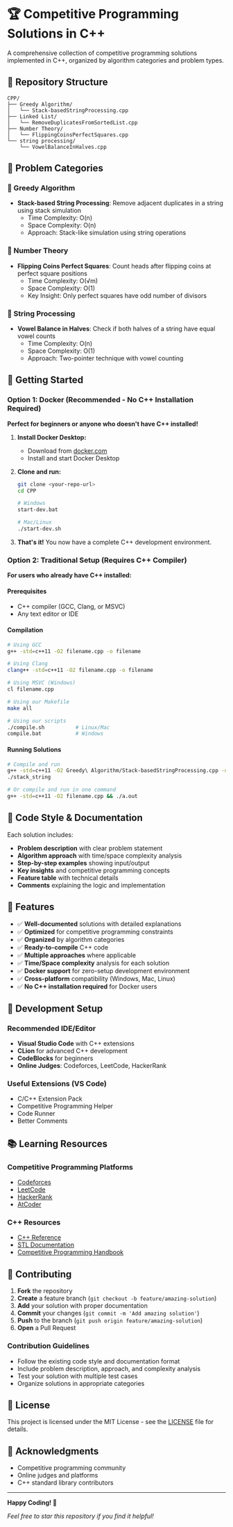 # 🏆 Competitive Programming Solutions in C++

A comprehensive collection of competitive programming solutions implemented in C++, organized by algorithm categories and problem types.

## 📁 Repository Structure

```
CPP/
├── Greedy Algorithm/
│   └── Stack-basedStringProcessing.cpp
├── Linked List/
│   └── RemoveDuplicatesFromSortedList.cpp
├── Number Theory/
│   └── FlippingCoinsPerfectSquares.cpp
└── string processing/
    └── VowelBalanceInHalves.cpp
```

## 🎯 Problem Categories

### 🔸 Greedy Algorithm

- **Stack-based String Processing**: Remove adjacent duplicates in a string using stack simulation
  - Time Complexity: O(n)
  - Space Complexity: O(n)
  - Approach: Stack-like simulation using string operations

### 🔸 Number Theory

- **Flipping Coins Perfect Squares**: Count heads after flipping coins at perfect square positions
  - Time Complexity: O(√m)
  - Space Complexity: O(1)
  - Key Insight: Only perfect squares have odd number of divisors

### 🔸 String Processing

- **Vowel Balance in Halves**: Check if both halves of a string have equal vowel counts
  - Time Complexity: O(n)
  - Space Complexity: O(1)
  - Approach: Two-pointer technique with vowel counting

## 🚀 Getting Started

### Option 1: Docker (Recommended - No C++ Installation Required)

**Perfect for beginners or anyone who doesn't have C++ installed!**

1. **Install Docker Desktop:**

   - Download from [docker.com](https://www.docker.com/products/docker-desktop/)
   - Install and start Docker Desktop

2. **Clone and run:**

   ```bash
   git clone <your-repo-url>
   cd CPP

   # Windows
   start-dev.bat

   # Mac/Linux
   ./start-dev.sh
   ```

3. **That's it!** You now have a complete C++ development environment.

### Option 2: Traditional Setup (Requires C++ Compiler)

**For users who already have C++ installed:**

#### Prerequisites

- C++ compiler (GCC, Clang, or MSVC)
- Any text editor or IDE

#### Compilation

```bash
# Using GCC
g++ -std=c++11 -O2 filename.cpp -o filename

# Using Clang
clang++ -std=c++11 -O2 filename.cpp -o filename

# Using MSVC (Windows)
cl filename.cpp

# Using our Makefile
make all

# Using our scripts
./compile.sh          # Linux/Mac
compile.bat           # Windows
```

#### Running Solutions

```bash
# Compile and run
g++ -std=c++11 -O2 Greedy\ Algorithm/Stack-basedStringProcessing.cpp -o stack_string
./stack_string

# Or compile and run in one command
g++ -std=c++11 -O2 filename.cpp && ./a.out
```

## 📝 Code Style & Documentation

Each solution includes:

- **Problem description** with clear problem statement
- **Algorithm approach** with time/space complexity analysis
- **Step-by-step examples** showing input/output
- **Key insights** and competitive programming concepts
- **Feature table** with technical details
- **Comments** explaining the logic and implementation

## 🎨 Features

- ✅ **Well-documented** solutions with detailed explanations
- ✅ **Optimized** for competitive programming constraints
- ✅ **Organized** by algorithm categories
- ✅ **Ready-to-compile** C++ code
- ✅ **Multiple approaches** where applicable
- ✅ **Time/Space complexity** analysis for each solution
- ✅ **Docker support** for zero-setup development environment
- ✅ **Cross-platform** compatibility (Windows, Mac, Linux)
- ✅ **No C++ installation required** for Docker users

## 🔧 Development Setup

### Recommended IDE/Editor

- **Visual Studio Code** with C++ extensions
- **CLion** for advanced C++ development
- **CodeBlocks** for beginners
- **Online Judges**: Codeforces, LeetCode, HackerRank

### Useful Extensions (VS Code)

- C/C++ Extension Pack
- Competitive Programming Helper
- Code Runner
- Better Comments

## 📚 Learning Resources

### Competitive Programming Platforms

- [Codeforces](https://codeforces.com/)
- [LeetCode](https://leetcode.com/)
- [HackerRank](https://www.hackerrank.com/)
- [AtCoder](https://atcoder.jp/)

### C++ Resources

- [C++ Reference](https://en.cppreference.com/)
- [STL Documentation](https://www.cplusplus.com/reference/)
- [Competitive Programming Handbook](https://cses.fi/book/)

## 🤝 Contributing

1. **Fork** the repository
2. **Create** a feature branch (`git checkout -b feature/amazing-solution`)
3. **Add** your solution with proper documentation
4. **Commit** your changes (`git commit -m 'Add amazing solution'`)
5. **Push** to the branch (`git push origin feature/amazing-solution`)
6. **Open** a Pull Request

### Contribution Guidelines

- Follow the existing code style and documentation format
- Include problem description, approach, and complexity analysis
- Test your solution with multiple test cases
- Organize solutions in appropriate categories

## 📄 License

This project is licensed under the MIT License - see the [LICENSE](LICENSE) file for details.

## 🙏 Acknowledgments

- Competitive programming community
- Online judges and platforms
- C++ standard library contributors

---

**Happy Coding! 🚀**

_Feel free to star this repository if you find it helpful!_
